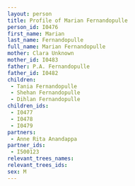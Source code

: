 ```yaml
---
layout: person
title: Profile of Marian Fernandopulle
person_id: I0476
first_name: Marian
last_name: Fernandopulle
full_name: Marian Fernandopulle
mother: Clara Unknown
mother_id: I0483
father: P.A. Fernandopulle
father_id: I0482
children:
 - Tania Fernandopulle
 - Shehan Fernandopulle
 - Dihlan Fernandopulle
children_ids:
 - I0477
 - I0478
 - I0479
partners:
 - Anne Rita Anandappa
partner_ids:
 - I500123
relevant_trees_names:
relevant_trees_ids:
sex: M
---
```


